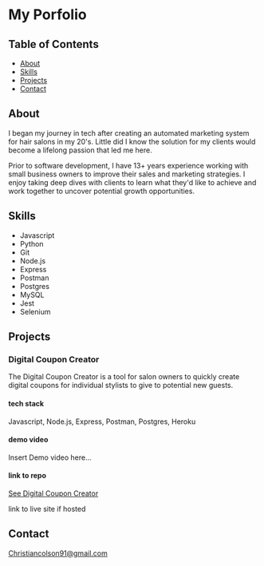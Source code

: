 # My Porfolio

## Table of Contents

- [About](#about)
- [Skills](#skills)
- [Projects](#projects)
- [Contact](#contact)

## <a name="about"></a>About

I began my journey in tech after creating an automated marketing system for hair salons in my 20's. Little did I know the solution for my clients would become a lifelong passion that led me here.

Prior to software development, I have 13+ years experience working with small business owners to improve their sales and marketing strategies. I enjoy taking deep dives with clients to learn what they'd like to achieve and work together to uncover potential growth opportunities.

## <a name="skills"></a>Skills

- Javascript
- Python
- Git
- Node.js
- Express
- Postman
- Postgres
- MySQL
- Jest
- Selenium

## <a name="projects"></a>Projects

### Digital Coupon Creator

The Digital Coupon Creator is a tool for salon owners to quickly create digital coupons for individual stylists to give to potential new guests.

#### tech stack

Javascript, Node.js, Express, Postman, Postgres, Heroku

#### demo video

Insert Demo video here...

#### link to repo

[See Digital Coupon Creator](https://github.com/Ccolson91/foundations-capstone)

link to live site if hosted

## <a name="contact"></a>Contact

Christiancolson91@gmail.com

